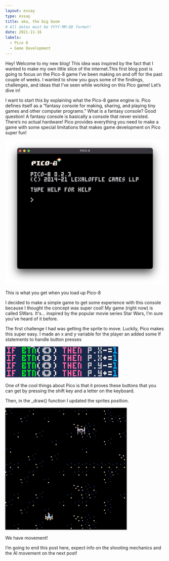 ```yaml
---
layout: essay
type: essay
title: aka, the big boom
# All dates must be YYYY-MM-DD format!
date: 2021-11-16
labels:
  - Pico 8
  - Game Development
---
```


Hey! Welcome to my new blog! This idea was inspired by the fact that I wanted to make my own little slice of the internet.This first blog post is going to focus on the Pico-8 game I’ve been making on and off for the past couple of weeks. I wanted to show you guys some of the findings, challenges, and ideas that I’ve seen while working on this Pico game! Let’s dive in!

I want to start this by explaining what the Pico-8 game engine is. Pico defines itself as a “fantasy console for making, sharing, and playing tiny games and other computer programs.” What is a fantasy console? Good question! A fantasy console is basically a console that never existed. There’s no actual hardware! Pico provides everything you need to make a game with some special limitations that makes game development on Pico super fun!

<img class="ui image" src="../images/blog/welcome_screen.png">

This is what you get when you load up Pico-8

I decided to make a simple game to get some experience with this console because I thought the concept was super cool! My game (right now) is called SWars. It's… inspired by the popular movie series Star Wars, I’m sure you’ve heard of it before.

The first challenge I had was getting the sprite to move. Luckily, Pico makes this super easy. I made an x and y variable for the player an added some If statements to handle button presses

<img class="ui image" src="../images/blog/button_mappings.png">

One of the cool things about Pico is that it proves these buttons that you can get by pressing the shift key and a letter on the keyboard.

Then, in the _draw() function I updated the sprites position.

<img class="ui image" src="../images/blog/movement_gif.gif">

We have movement!

I’m going to end this post here, expect info on the shooting mechanics and the AI movement on the next post!